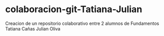 # colaboracion-git-Tatiana-Julian
Creacion de un repositorio colaborativo entre 2 alumnos de Fundamentos
Tatiana Cañas
Julian Oliva    